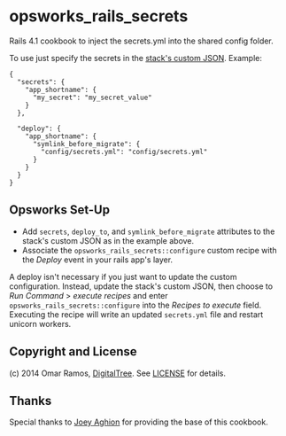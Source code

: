 opsworks\_rails\_secrets
===================

Rails 4.1 cookbook to inject the secrets.yml into the shared config folder.

To use just specify the secrets in the [stack's custom JSON](http://docs.aws.amazon.com/opsworks/latest/userguide/workingstacks-json.html). Example:

    {
      "secrets": {
        "app_shortname": {
          "my_secret": "my_secret_value"
        }
      },
      
      "deploy": {
        "app_shortname": {
          "symlink_before_migrate": {
            "config/secrets.yml": "config/secrets.yml"
          }
        }
      }
    }

Opsworks Set-Up
---------------

* Add `secrets`, `deploy_to`, and `symlink_before_migrate` attributes to the stack's custom JSON as in the example above.
* Associate the `opsworks_rails_secrets::configure` custom recipe with the _Deploy_ event in your rails app's layer.

A deploy isn't necessary if you just want to update the custom configuration. Instead, update the stack's custom JSON, then choose to _Run Command_ > _execute recipes_ and enter `opsworks_rails_secrets::configure` into the _Recipes to execute_ field. Executing the recipe will write an updated `secrets.yml` file and restart unicorn workers.

Copyright and License
-------

(c) 2014 Omar Ramos, [DigitalTree](http://digitaltree.com). See [LICENSE](LICENSE) for details.

Thanks
------

Special thanks to [Joey Aghion](https://github.com/joeyAghion/opsworks_custom_env) for providing the base of this cookbook.